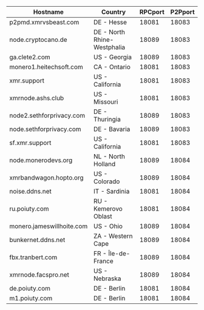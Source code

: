 Hostname | Country | RPCport | P2Pport
--- | --- | --- | ---
p2pmd.xmrvsbeast.com | DE - Hesse | 18081 | 18083
node.cryptocano.de | DE - North Rhine-Westphalia | 18089 | 18083
ga.clete2.com | US - Georgia | 18089 | 18083
monero1.heitechsoft.com | CA - Ontario | 18081 | 18083
xmr.support | US - California | 18081 | 18083
xmrnode.ashs.club | US - Missouri | 18081 | 18083
node2.sethforprivacy.com | DE - Thuringia | 18089 | 18083
node.sethforprivacy.com | DE - Bavaria | 18089 | 18083
sf.xmr.support | US - California | 18081 | 18083
node.monerodevs.org | NL - North Holland | 18089 | 18084
xmrbandwagon.hopto.org | US - Colorado | 18089 | 18084
noise.ddns.net | IT - Sardinia | 18081 | 18084
ru.poiuty.com | RU - Kemerovo Oblast | 18081 | 18084
monero.jameswillhoite.com | US - Ohio | 18089 | 18084
bunkernet.ddns.net | ZA - Western Cape | 18089 | 18084
fbx.tranbert.com | FR - Île-de-France | 18089 | 18084
xmrnode.facspro.net | US - Nebraska | 18089 | 18084
de.poiuty.com | DE - Berlin | 18081 | 18084
m1.poiuty.com | DE - Berlin | 18081 | 18084
